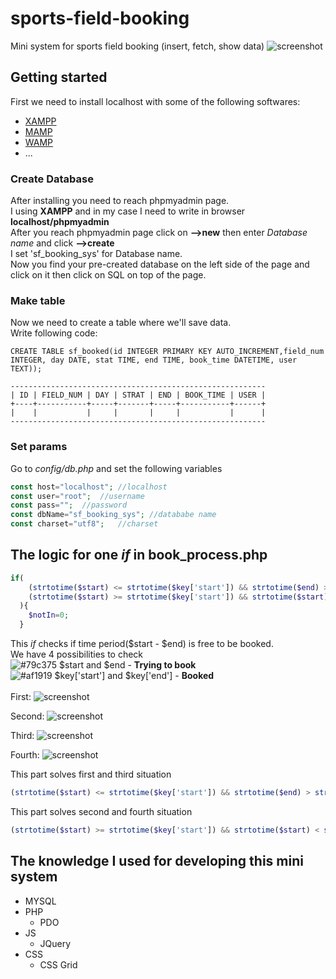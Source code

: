 # sports-field-booking
Mini system for sports field booking (insert, fetch, show data)
![screenshot](https://image.prntscr.com/image/QGN_oqduQKaw3-oW-4B3iQ.png)


## Getting started
First we need to install localhost with some of the following softwares:
- [XAMPP](https://www.apachefriends.org/index.html)
- [MAMP](https://www.mamp.info/en/)
- [WAMP](http://www.wampserver.com/en/)
- ...

### Create Database
After installing you need to reach phpmyadmin page.<br>
I using **XAMPP** and in my case I need to write in browser **localhost/phpmyadmin** <br>
After you reach phpmyadmin page click on **-->new** then enter *Database name* and click **-->create**<br>
I set 'sf_booking_sys' for Database name.<br>
Now you find your pre-created database on the left side of the page and click on it then click on SQL on top of the page.

### Make table
Now we need to create a table where we'll save data.<br>
Write following code:
```mysql
CREATE TABLE sf_booked(id INTEGER PRIMARY KEY AUTO_INCREMENT,field_num INTEGER, day DATE, stat TIME, end TIME, book_time DATETIME, user TEXT));
```
```
---------------------------------------------------------
| ID | FIELD_NUM | DAY | STRAT | END | BOOK_TIME | USER |
+----+-----------+-----+-------+-----+-----------+------+
|    |           |     |       |     |           |      |
---------------------------------------------------------
```

### Set params
Go to *config/db.php* and set the following variables
```php
const host="localhost";	//localhost
const user="root";	//username
const pass="";	//password
const dbName="sf_booking_sys"; //datababe name
const charset="utf8";	//charset
```

## The logic for one *if* in book_process.php 
```php
if(
    (strtotime($start) <= strtotime($key['start']) && strtotime($end) > strtotime($key['start'])) ||
    (strtotime($start) >= strtotime($key['start']) && strtotime($start) < strtotime($key['end']))
  ){	
    $notIn=0;					
  }
```
This *if* checks if time period($start - $end) is free to be booked.<br>
We have 4 possibilities to check<br>
![#79c375](https://placehold.it/15/79c375/000000?text=+) $start and $end - **Trying to book**<br>
![#af1919](https://placehold.it/15/af1919/000000?text=+) $key['start'] and $key['end'] - **Booked**<br><br>
First:
![screenshot](https://image.prntscr.com/image/0OWyBlvGTtW0jVMWvJSsDQ.png)

Second:
![screenshot](https://image.prntscr.com/image/ZHpnlB3dT9mRrHRGAsqztQ.png)

Third:
![screenshot](https://image.prntscr.com/image/mxReTJCiT5q8mCLclZxqVA.png)

Fourth:
![screenshot](https://image.prntscr.com/image/g_ph7d55RbeCfNGj-Yg4rw.png)

This part solves first and third situation
```php
(strtotime($start) <= strtotime($key['start']) && strtotime($end) > strtotime($key['start']))
```

This part solves second and fourth situation
```php
(strtotime($start) >= strtotime($key['start']) && strtotime($start) < strtotime($key['end']))
```

## The knowledge I used for developing this mini system
- MYSQL
- PHP
  - PDO
- JS
  - JQuery
- CSS
  - CSS Grid

